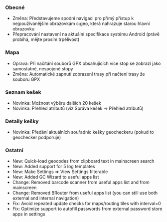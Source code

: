 ### Obecné
- Změna: Představujeme spodní navigaci pro přímý přístup k nejpoužívanějším obrazovkám c:geo, která nahrazuje starou hlavní obrazovku
- Přepracování nastavení na aktuální specifikace systému Android (právě probíhá, mějte prosím trpělivost)

### Mapa
- Oprava: Při načítání souborů GPX obsahujících více stop se zobrazí jako samostatné, nespojené stopy
- Změna: Automatické zapnutí zobrazení trasy při načtení trasy že souboru GPX

### Seznam kešek
- Novinka: Možnost výběru dalších 20 kešek
- Novinka: Přehled atributů (viz Správa kešek => Přehled atributů)

### Detaily kešky
- Novinka: Předání aktuálních souřadnic kešky geocheckeru (pokud to geochecker podporuje)

### Ostatní
- New: Quick-load geocodes from clipboard text in mainscreen search
- New: Added support for 5 log templates
- New: Make Settings => View Settings filterable
- New: Added GC Wizard to useful apps list
- Change: Removed barcode scanner from useful apps list and from mainscreen
- Change: Removed BRouter from useful apps list (you can still use both external and internal navigation)
- Fix: Avoid repeated update checks for maps/routing tiles with interval=0
- Fix: Optimize support to autofill passwords from external password store apps in settings
